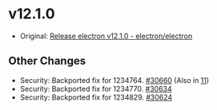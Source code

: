 # v12.1.0

- Original: [Release electron v12.1.0 - electron/electron](https://github.com/electron/electron/releases/tag/v12.1.0)

## Other Changes

- Security: Backported fix for 1234764. [#30660](https://github.com/electron/electron/pull/30660) (Also in [11](https://github.com/electron/electron/pull/30659))
- Security: Backported fix for 1234770. [#30634](https://github.com/electron/electron/pull/30634)
- Security: Backported fix for 1234829. [#30624](https://github.com/electron/electron/pull/30624)
